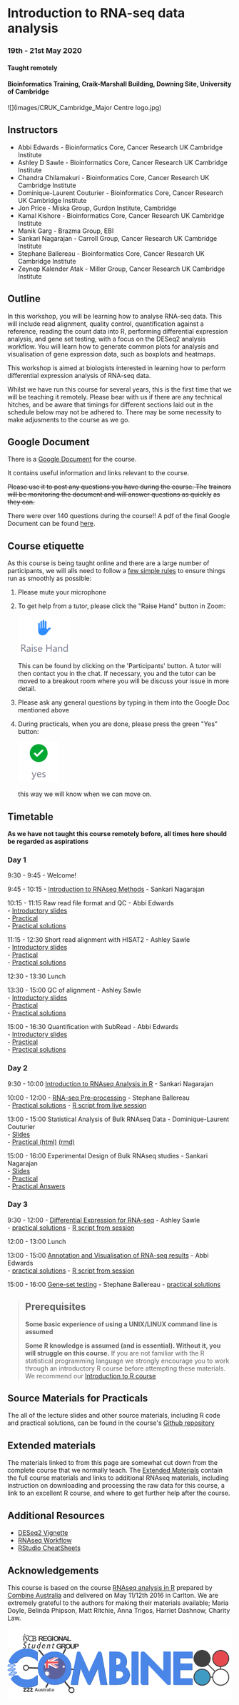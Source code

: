 # Introduction to RNA-seq data analysis 
### 19th - 21st May 2020
#### Taught remotely
#### Bioinformatics Training, Craik-Marshall Building, Downing Site, University of Cambridge

![](images/CRUK_Cambridge_Major Centre logo.jpg)

## Instructors

* Abbi Edwards - Bioinformatics Core, Cancer Research UK Cambridge Institute
* Ashley D Sawle - Bioinformatics Core, Cancer Research UK Cambridge Institute
* Chandra Chilamakuri - Bioinformatics Core, Cancer Research UK Cambridge Institute
* Dominique-Laurent Couturier - Bioinformatics Core, Cancer Research UK Cambridge Institute 
* Jon Price - Miska Group, Gurdon Institute, Cambridge
* Kamal Kishore - Bioinformatics Core, Cancer Research UK Cambridge Institute
* Manik Garg - Brazma Group, EBI
* Sankari Nagarajan - Carroll Group, Cancer Research UK Cambridge Institute
* Stephane Ballereau - Bioinformatics Core, Cancer Research UK Cambridge Institute
* Zeynep Kalender Atak - Miller Group, Cancer Research UK Cambridge Institute

## Outline

In this workshop, you will be learning how to analyse RNA-seq data.  This will
include read alignment, quality control, quantification against a reference,
reading the count data into R, performing differential expression analysis, and
gene set testing, with a focus on the DESeq2 analysis workflow. You will learn
how to generate common plots for analysis and visualisation of gene expression
data, such as boxplots and heatmaps. 

This workshop is aimed at biologists interested in learning how to perform
differential expression analysis of RNA-seq data. 

Whilst we have run this course for several years, this is the first time that
we will be teaching it remotely. Please bear with us if there are any
technical hitches, and be aware that timings for different sections laid out
in the schedule below may not be adhered to. There may be some necessity to
make adjusments to the course as we go.

## Google Document

There is a [Google Document](html/Analysis_of_bulk_RNA-seq_data_-_Main_Document.pdf) 
for the course. 

It contains useful information and links relevant to the course.

~~Please use it to post any questions you have during the course. The~~
~~trainers will be monitoring the document and will answer questions as quickly~~
~~as they can.~~

There were over 140 questions during the course!! A pdf of the final Google 
Document can be found [here](html/Analysis_of_bulk_RNA-seq_data_-_Main_Document.pdf).

## Course etiquette

As this course is being taught online and there are a large number of participants,
we will alls need to follow a [few simple rules](https://docs.google.com/presentation/d/e/2PACX-1vQv9nTlsdRC9iZJU138tLL1jrwNoryp8P-FnXxb_ugOOWjbav4QHTLYLLZj2KK4kTO0_3x3VlzSdrUu/pub?start=false&loop=false&delayms=3000) to ensure things run as smoothly as possible:

1. Please mute your microphone

2. To get help from a tutor, please click the "Raise Hand" button in Zoom:

    ![](images/raise_hand.png)
   
   This can be found by clicking on the 'Participants' button. A tutor will
   then contact you in the chat. If necessary, you and the tutor can be moved
   to a breakout room where you will be discuss your issue in more detail.

3. Please ask any general questions by typing in them into the Google Doc mentioned above

4. During practicals, when you are done, please press the green "Yes" button: 
    
    ![](images/yes_button.png)

   this way we will know when we can move on.

## Timetable

**As we have not taught this course remotely before, all times here should be
regarded as aspirations**

### Day 1

9:30 - 9:45 - Welcome!

9:45 - 10:15 - [Introduction to RNAseq
Methods](html/A_Introduction_to_RNAseq_Methods.html) - Sankari Nagarajan

10:15 - 11:15 Raw read file format and QC - Abbi Edwards  
    - [Introductory slides](html/B_FastQC.html)  
    - [Practical](html/B_FastQC_practical.html)  
    - [Practical solutions](html/B_FastQC_practical.Solutions.html)

11:15 - 12:30 Short read alignment with HISAT2 - Ashley Sawle  
    - [Introductory slides](html/C_Alignment_with_HISAT2.html)  
    - [Practical](html/C_Alignment_with_HISAT2_practical.html)  
    - [Practical solutions](html/C_Alignment_with_HISAT2.Solutions.html)

12:30 - 13:30 Lunch

13:30 - 15:00 QC of alignment - Ashley Sawle  
    - [Introductory slides](html/D_QC_of_aligned_reads.html)  
    - [Practical](html/D_QC_of_aligned_reads_practical.html)  
    - [Practical solutions](html/D_QC_of_aligned_reads.Solutions.html)

15:00 - 16:30 Quantification with SubRead - Abbi Edwards  
    - [Introductory slides](html/E_Read_Counts_with_Subread.html)  
    - [Practical](html/E_Read_Counts_with_Subread.practical.html)  
    - [Practical solutions](html/E_Read_Counts_with_Subread.Solutions.html)

### Day 2

9:30 - 10:00  [Introduction to RNAseq Analysis in R](html/01_Introduction_to_RNAseq_Analysis_in_R.html) - Sankari Nagarajan 

10:00 - 12:00 - [RNA-seq Pre-processing](html/02_Preprocessing_Data.html) -
Stephane Ballereau  
    - [Practical solutions](html/02_Preprocessing_Data.Solutions.html) 
    - [R script from live session](live_scripts/02_Preprocessing_Data.R)

13:00 - 15:00 Statistical Analysis of Bulk RNAseq Data - Dominique-Laurent  
Couturier     
    - [Slides](html/StatsRNAseq_Couturier_20-05-2020.pdf)   
    - [Practical (html)](html/StatsRNAseq_Couturier_20-05-2020.html) [(rmd)](html/StatsRNAseq_Couturier_20-05-2020.Rmd)  

15:00 - 16:00 Experimental Design of Bulk RNAseq studies - Sankari Nagarajan  
    - [Slides](html/ExperimentalDesignCourse_Nagarajan_20-05-2020.pdf)  
    - [Practical](html/RNAseq_ExperimentalDesignPractical.pdf)    
    - [Practical Answers](html/RNAseq_ExperimentalDesignPractical_Answers.pdf)   

### Day 3

9:30 - 12:00 - [Differential Expression for
RNA-seq](html/04_DE_analysis_with_DESeq2.html) - Ashley Sawle   
    - [practical solutions](html/04_DE_analysis.Solutions.html)
    - [R script from session](live_scripts/04_DE_analysis_with_DESeq2.R)

12:00 - 13:00 Lunch

13:00 - 15:00 [Annotation and Visualisation of RNA-seq
results](html/05_Annotation_and_Visualisation.html) - Abbi Edwards  
    - [practical solutions](html/05_Annotation_and_Visualisation.Solutions.html)
    - [R script from session](live_scripts/05_Annotation_and_Visualisation.R)

15:00 - 16:00 [Gene-set testing](html/06_Gene_set_testing.html) - Stephane Ballereau 
    - [practical solutions](html/06_Gene_set_testing.Solutions.html)

> ## Prerequisites
>
> __**Some basic experience of using a UNIX/LINUX command line is assumed**__
> 
> __**Some R knowledge is assumed (and is essential). Without it, you
> will struggle on this course.**__ 
> If you are not familiar with the R statistical programming language we
> strongly encourage you to work through an introductory R course before
> attempting these materials.
> We recommend our [Introduction to R course](https://bioinformatics-core-shared-training.github.io/r-intro/)

## Source Materials for Practicals

The all of the lecture slides and other source materials, including R code and 
practical solutions, can be found in the course's [Github 
repository](https://github.com/bioinformatics-core-shared-training/RNAseq_May_2020_remote)

## Extended materials

The materials linked to from this page are somewhat cut down from the complete
course that we normally teach. The [Extended Materials](Extended_index.md)
contain the full course materials and links to additional RNAseq materials,
including instruction on downloading and processing the raw data for this
course, a link to an excellent R course, and where to get further help after
the course.

## Additional Resources

* [DESeq2 Vignette](https://bioconductor.org/packages/release/bioc/vignettes/DESeq2/inst/doc/DESeq2.html)  
* [RNAseq Workflow](http://master.bioconductor.org/packages/release/workflows/vignettes/rnaseqGene/inst/doc/rnaseqGene.html)  
* [RStudio CheatSheets](https://rstudio.com/resources/cheatsheets/)

## Acknowledgements

This course is based on the course [RNAseq analysis in
R](http://combine-australia.github.io/2016-05-11-RNAseq/) prepared by [Combine
Australia](https://combine.org.au/) and delivered on May 11/12th 2016 in
Carlton. We are extremely grateful to the authors for making their materials
available; Maria Doyle, Belinda Phipson, Matt Ritchie, Anna Trigos, Harriet
Dashnow, Charity Law.

![](images/combine_banner_small.png)
